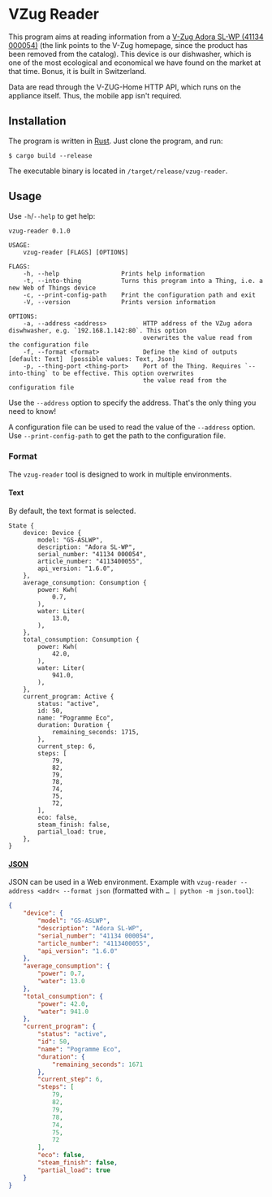 # VZug Reader

This program aims at reading information from a [V-Zug Adora SL-WP
(41134 000054)](https://www.vzug.com/ch/en/) (the link points to the
V-Zug homepage, since the product has been removed from the
catalog). This device is our dishwasher, which is one of the most
ecological and economical we have found on the market at that
time. Bonus, it is built in Switzerland.

Data are read through the V-ZUG-Home HTTP API, which runs on the
appliance itself. Thus, the mobile app isn't required.

## Installation

The program is written in [Rust](https://www.rust-lang.org/). Just
clone the program, and run:

```shell
$ cargo build --release
```

The executable binary is located in `/target/release/vzug-reader`.

## Usage

Use `-h`/`--help` to get help:

```shell
vzug-reader 0.1.0

USAGE:
    vzug-reader [FLAGS] [OPTIONS]

FLAGS:
    -h, --help                 Prints help information
    -t, --into-thing           Turns this program into a Thing, i.e. a new Web of Things device
    -c, --print-config-path    Print the configuration path and exit
    -V, --version              Prints version information

OPTIONS:
    -a, --address <address>          HTTP address of the VZug adora diswhwasher, e.g. `192.168.1.142:80`. This option
                                     overwrites the value read from the configuration file
    -f, --format <format>            Define the kind of outputs [default: Text]  [possible values: Text, Json]
    -p, --thing-port <thing-port>    Port of the Thing. Requires `--into-thing` to be effective. This option overwrites
                                     the value read from the configuration file
```

Use the `--address` option to specify the address. That's the only
thing you need to know!

A configuration file can be used to read the value of the `--address`
option. Use `--print-config-path` to get the path to the configuration
file.

### Format

The `vzug-reader` tool is designed to work in multiple environments.

#### Text

By default, the text format is selected.

```text
State {
    device: Device {
        model: "GS-ASLWP",
        description: "Adora SL-WP",
        serial_number: "41134 000054",
        article_number: "4113400055",
        api_version: "1.6.0",
    },
    average_consumption: Consumption {
        power: Kwh(
            0.7,
        ),
        water: Liter(
            13.0,
        ),
    },
    total_consumption: Consumption {
        power: Kwh(
            42.0,
        ),
        water: Liter(
            941.0,
        ),
    },
    current_program: Active {
        status: "active",
        id: 50,
        name: "Pogramme Eco",
        duration: Duration {
            remaining_seconds: 1715,
        },
        current_step: 6,
        steps: [
            79,
            82,
            79,
            78,
            74,
            75,
            72,
        ],
        eco: false,
        steam_finish: false,
        partial_load: true,
    },
}
```

#### [JSON](https://www.json.org/json-en.html)

JSON can be used in a Web environment. Example with `vzug-reader
--address <addr< --format json` (formatted with `… | python -m
json.tool`):

```json
{
    "device": {
        "model": "GS-ASLWP",
        "description": "Adora SL-WP",
        "serial_number": "41134 000054",
        "article_number": "4113400055",
        "api_version": "1.6.0"
    },
    "average_consumption": {
        "power": 0.7,
        "water": 13.0
    },
    "total_consumption": {
        "power": 42.0,
        "water": 941.0
    },
    "current_program": {
        "status": "active",
        "id": 50,
        "name": "Pogramme Eco",
        "duration": {
            "remaining_seconds": 1671
        },
        "current_step": 6,
        "steps": [
            79,
            82,
            79,
            78,
            74,
            75,
            72
        ],
        "eco": false,
        "steam_finish": false,
        "partial_load": true
    }
}
```


